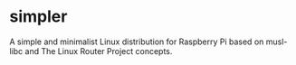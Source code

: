 simpler
=======

A simple and minimalist Linux distribution for Raspberry Pi based on musl-libc and The Linux Router Project concepts.
